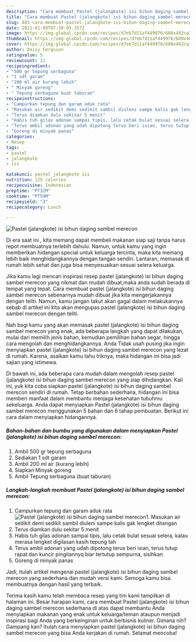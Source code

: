 ```yaml
---
description: "Cara membuat Pastel (jalangkote) isi bihun daging sambel merecon yang nikmat Untuk Jualan"
title: "Cara membuat Pastel (jalangkote) isi bihun daging sambel merecon yang nikmat Untuk Jualan"
slug: 883-cara-membuat-pastel-jalangkote-isi-bihun-daging-sambel-merecon-yang-nikmat-untuk-jualan
date: 2021-01-09T07:38:09.357Z
image: https://img-global.cpcdn.com/recipes/d7eb7d11af449976/680x482cq70/pastel-jalangkote-isi-bihun-daging-sambel-merecon-foto-resep-utama.jpg
thumbnail: https://img-global.cpcdn.com/recipes/d7eb7d11af449976/680x482cq70/pastel-jalangkote-isi-bihun-daging-sambel-merecon-foto-resep-utama.jpg
cover: https://img-global.cpcdn.com/recipes/d7eb7d11af449976/680x482cq70/pastel-jalangkote-isi-bihun-daging-sambel-merecon-foto-resep-utama.jpg
author: Daisy Ferguson
ratingvalue: 5
reviewcount: 11
recipeingredient:
- "500 gr tepung serbaguna"
- "1 sdt garam"
- "200 ml air kurang lebih"
- " Minyak goreng"
- " Tepung serbaguna buat taburan"
recipeinstructions:
- "Campurkan tepung dan garam aduk rata"
- "Masukan air sedikit demi sedikit sambil diuleni sampe kalis gak lengket ditangan"
- "Terus diamkan dulu sekitar 5 menit"
- "Habis tuh gilas adonan sampai tipis, lalu cetak bulat sesuai selera, kalau merasa lengket digilasan kasih tepung tah"
- "Terus ambil adonan yang udah dipotong terus beri isian, terus tutup rapat dan kuncir pingitannyq biar tertutup sempurna, sisihkan"
- "Goreng di minyak panas"
categories:
- Resep
tags:
- pastel
- jalangkote
- isi

katakunci: pastel jalangkote isi 
nutrition: 125 calories
recipecuisine: Indonesian
preptime: "PT32M"
cooktime: "PT59M"
recipeyield: "3"
recipecategory: Lunch

---
```



![Pastel (jalangkote) isi bihun daging sambel merecon](https://img-global.cpcdn.com/recipes/d7eb7d11af449976/680x482cq70/pastel-jalangkote-isi-bihun-daging-sambel-merecon-foto-resep-utama.jpg)

Di era  saat ini , kita memang dapat membeli makanan siap saji tanpa harus repot membuatnya terlebih dahulu. Namun, untuk kamu yang ingin memberikan hidangan special untuk keluarga tercinta, maka kita memang lebih baik menghidangkannya dengan tangan sendiri. Lantaran, memasak di rumah lebih sehat dan juga bisa menyesuaikan sesuai selera keluarga.

Jika kamu lagi mencari inspirasi resep pastel (jalangkote) isi bihun daging sambel merecon yang nikmat dan mudah dibuat,maka anda sudah berada di tempat yang tepat. Cara membuat pastel (jalangkote) isi bihun daging sambel merecon  sebenarnya mudah dibuat jika kita mengerjakannya dengan teliti. Namun, kamu jangan takut akan gagal dalam melakukannya 
sebab di artikel ini kita akan mengupas pastel (jalangkote) isi bihun daging sambel merecon dengan teliti.  



Nah bagi kamu yang akan memasak pastel (jalangkote) isi bihun daging sambel merecon yang enak, ada beberapa langkah yang dapat dilakukan, mulai dari memilih jenis bahan, kemudian pemilihan bahan segar, hingga cara mengolah dan menghidangkannya. Anda Tidak usah pusing jika ingin menyiapkan pastel (jalangkote) isi bihun daging sambel merecon yang lezat di rumah. Karena, asalkan kamu  tahu triknya, maka hidangan ini bisa jadi sajian yang istimewa.

Di bawah ini, ada beberapa cara mudah dalam mengolah resep pastel (jalangkote) isi bihun daging sambel merecon yang siap dihidangkan. Kali ini, yuk kita coba siapkan pastel (jalangkote) isi bihun daging sambel merecon sendiri di rumah. Tetap berbahan sederhana, hidangan ini bisa memberi manfaat dalam membantu menjaga kesehatan tubuhmu sekeluarga. Anda dapat menyiapkan Pastel (jalangkote) isi bihun daging sambel merecon menggunakan 5 bahan dan 6 tahap pembuatan. Berikut ini cara dalam menyiapkan hidangannya.

<!--inarticleads1-->

##### Bahan-bahan dan bumbu yang digunakan dalam menyiapkan Pastel (jalangkote) isi bihun daging sambel merecon:

1. Ambil 500 gr tepung serbaguna
1. Sediakan 1 sdt garam
1. Ambil 200 ml air (kurang lebih)
1. Siapkan  Minyak goreng
1. Ambil  Tepung serbaguna (buat taburan)




<!--inarticleads2-->

##### Langkah-langkah membuat Pastel (jalangkote) isi bihun daging sambel merecon:

1. Campurkan tepung dan garam aduk rata
<img src="https://img-global.cpcdn.com/steps/b0023e93d51913d4/160x128cq70/pastel-jalangkote-isi-bihun-daging-sambel-merecon-langkah-memasak-1-foto.jpg" alt="Pastel (jalangkote) isi bihun daging sambel merecon">1. Masukan air sedikit demi sedikit sambil diuleni sampe kalis gak lengket ditangan
1. Terus diamkan dulu sekitar 5 menit
1. Habis tuh gilas adonan sampai tipis, lalu cetak bulat sesuai selera, kalau merasa lengket digilasan kasih tepung tah
1. Terus ambil adonan yang udah dipotong terus beri isian, terus tutup rapat dan kuncir pingitannyq biar tertutup sempurna, sisihkan
1. Goreng di minyak panas




Jadi, itulah artikel mengenai  pastel (jalangkote) isi bihun daging sambel merecon  yang sederhana dan mudah versi kami. Semoga kamu bisa membuatnya dengan hasil yang terbaik. 

Terima kasih kamu telah membaca resep yang tim kami tampilkan di halaman ini. Besar harapan kami, cara membuat  Pastel (jalangkote) isi bihun daging sambel merecon sederhana di atas dapat membantu Anda menyiapkan makanan yang enak untuk keluarga/teman ataupun menjadi inspirasi bagi Anda yang berkeinginan untuk berbisnis kuliner. Gimana nih? Gampang kan? Itulah cara menyiapkan pastel (jalangkote) isi bihun daging sambel merecon yang bisa Anda kerjakan di rumah. Selamat mencoba!

